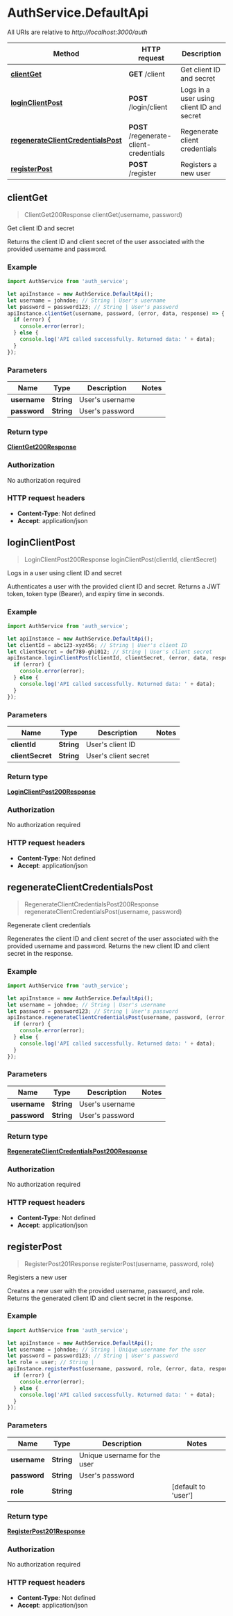 # AuthService.DefaultApi

All URIs are relative to *http://localhost:3000/auth*

Method | HTTP request | Description
------------- | ------------- | -------------
[**clientGet**](DefaultApi.md#clientGet) | **GET** /client | Get client ID and secret
[**loginClientPost**](DefaultApi.md#loginClientPost) | **POST** /login/client | Logs in a user using client ID and secret
[**regenerateClientCredentialsPost**](DefaultApi.md#regenerateClientCredentialsPost) | **POST** /regenerate-client-credentials | Regenerate client credentials
[**registerPost**](DefaultApi.md#registerPost) | **POST** /register | Registers a new user



## clientGet

> ClientGet200Response clientGet(username, password)

Get client ID and secret

Returns the client ID and client secret of the user associated with the provided username and password.

### Example

```javascript
import AuthService from 'auth_service';

let apiInstance = new AuthService.DefaultApi();
let username = johndoe; // String | User's username
let password = password123; // String | User's password
apiInstance.clientGet(username, password, (error, data, response) => {
  if (error) {
    console.error(error);
  } else {
    console.log('API called successfully. Returned data: ' + data);
  }
});
```

### Parameters


Name | Type | Description  | Notes
------------- | ------------- | ------------- | -------------
 **username** | **String**| User&#39;s username | 
 **password** | **String**| User&#39;s password | 

### Return type

[**ClientGet200Response**](ClientGet200Response.md)

### Authorization

No authorization required

### HTTP request headers

- **Content-Type**: Not defined
- **Accept**: application/json


## loginClientPost

> LoginClientPost200Response loginClientPost(clientId, clientSecret)

Logs in a user using client ID and secret

Authenticates a user with the provided client ID and secret. Returns a JWT token, token type (Bearer), and expiry time in seconds.

### Example

```javascript
import AuthService from 'auth_service';

let apiInstance = new AuthService.DefaultApi();
let clientId = abc123-xyz456; // String | User's client ID
let clientSecret = def789-ghi012; // String | User's client secret
apiInstance.loginClientPost(clientId, clientSecret, (error, data, response) => {
  if (error) {
    console.error(error);
  } else {
    console.log('API called successfully. Returned data: ' + data);
  }
});
```

### Parameters


Name | Type | Description  | Notes
------------- | ------------- | ------------- | -------------
 **clientId** | **String**| User&#39;s client ID | 
 **clientSecret** | **String**| User&#39;s client secret | 

### Return type

[**LoginClientPost200Response**](LoginClientPost200Response.md)

### Authorization

No authorization required

### HTTP request headers

- **Content-Type**: Not defined
- **Accept**: application/json


## regenerateClientCredentialsPost

> RegenerateClientCredentialsPost200Response regenerateClientCredentialsPost(username, password)

Regenerate client credentials

Regenerates the client ID and client secret of the user associated with the provided username and password. Returns the new client ID and client secret in the response.

### Example

```javascript
import AuthService from 'auth_service';

let apiInstance = new AuthService.DefaultApi();
let username = johndoe; // String | User's username
let password = password123; // String | User's password
apiInstance.regenerateClientCredentialsPost(username, password, (error, data, response) => {
  if (error) {
    console.error(error);
  } else {
    console.log('API called successfully. Returned data: ' + data);
  }
});
```

### Parameters


Name | Type | Description  | Notes
------------- | ------------- | ------------- | -------------
 **username** | **String**| User&#39;s username | 
 **password** | **String**| User&#39;s password | 

### Return type

[**RegenerateClientCredentialsPost200Response**](RegenerateClientCredentialsPost200Response.md)

### Authorization

No authorization required

### HTTP request headers

- **Content-Type**: Not defined
- **Accept**: application/json


## registerPost

> RegisterPost201Response registerPost(username, password, role)

Registers a new user

Creates a new user with the provided username, password, and role. Returns the generated client ID and client secret in the response.

### Example

```javascript
import AuthService from 'auth_service';

let apiInstance = new AuthService.DefaultApi();
let username = johndoe; // String | Unique username for the user
let password = password123; // String | User's password
let role = user; // String | 
apiInstance.registerPost(username, password, role, (error, data, response) => {
  if (error) {
    console.error(error);
  } else {
    console.log('API called successfully. Returned data: ' + data);
  }
});
```

### Parameters


Name | Type | Description  | Notes
------------- | ------------- | ------------- | -------------
 **username** | **String**| Unique username for the user | 
 **password** | **String**| User&#39;s password | 
 **role** | **String**|  | [default to &#39;user&#39;]

### Return type

[**RegisterPost201Response**](RegisterPost201Response.md)

### Authorization

No authorization required

### HTTP request headers

- **Content-Type**: Not defined
- **Accept**: application/json

